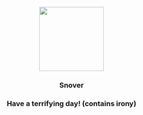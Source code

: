 <p align="center">
    <img src="https://raw.githubusercontent.com/PokeAPI/sprites/master/sprites/pokemon/459.png" width="150" height="150">
</p>
<h3 align="center"> <b>Snover</b></h3>
<h3 align="center">Have a terrifying day! (contains irony)</h3>
